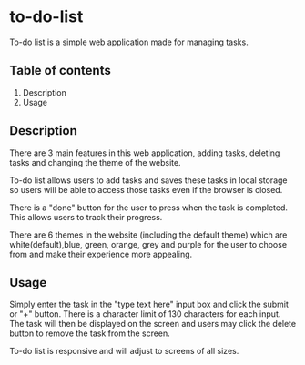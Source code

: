 # to-do-list
To-do list is a simple web application made for managing tasks.

## Table of contents
1. Description
2. Usage

## Description
There are 3 main features in this web application, adding tasks, deleting tasks and changing the theme of the website.

To-do list allows users to add tasks and saves these tasks in local storage so users will be able to access those tasks even if the browser is closed. 

There is a "done" button for the user to press when the task is completed. This allows users to track their progress.

There are 6 themes in the website (including the default theme) which are white(default),blue, green, orange, grey and purple for the user to choose from and make their experience more appealing.

## Usage
Simply enter the task in the "type text here" input box and click the submit or "+" button. There is a character limit of 130 characters for each input. The task will then be displayed on the screen and users may click the delete button to remove the task from the screen.

To-do list is responsive and will adjust to screens of all sizes.
